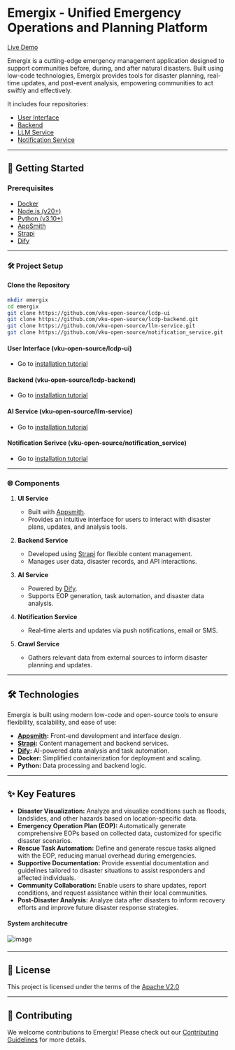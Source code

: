 # Emergix - Unified Emergency Operations and Planning Platform

[Live Demo](http://34.67.28.143/app/olp-oss-application/dashboard-674b5eaa29bd2146155b36c8?branch=master)

Emergix is a cutting-edge emergency management application designed to support communities before, during, and after natural disasters. Built using low-code technologies, Emergix provides tools for disaster planning, real-time updates, and post-event analysis, empowering communities to act swiftly and effectively.

It includes four repositories:

- [User Interface](https://github.com/vku-open-source/lcdp-ui)
- [Backend](https://github.com/vku-open-source/lcdp-backend)
- [LLM Service](https://github.com/vku-open-source/llm-service)
- [Notification Service](https://github.com/vku-open-source/notification_service)

---

## 🚀 Getting Started

### Prerequisites

- [Docker](https://docs.docker.com/get-docker/)
- [Node.js (v20+)](https://nodejs.org/)
- [Python (v3.10+)](https://www.python.org/downloads/)
- [AppSmith](https://www.appsmith.com/)
- [Strapi](https://strapi.io/)
- [Dify](https://dify.ai/)

---

### 🛠️ Project Setup

#### Clone the Repository

```bash
mkdir emergix
cd emergix
git clone https://github.com/vku-open-source/lcdp-ui
git clone https://github.com/vku-open-source/lcdp-backend.git
git clone https://github.com/vku-open-source/llm-service.git
git clone https://github.com/vku-open-source/notification_service.git
```

#### User Interface (vku-open-source/lcdp-ui)

- Go to [installation tutorial](https://github.com/vku-open-source/lcdp-ui#installation)

#### Backend (vku-open-source/lcdp-backend)

- Go to [installation tutorial](https://github.com/vku-open-source/lcdp-backend?tab=readme-ov-file#ii-installation-and-running-applications)

#### AI Service (vku-open-source/llm-service)

- Go to [installation tutorial](https://github.com/vku-open-source/llm-service?tab=readme-ov-file#launch-app)

#### Notification Serivce (vku-open-source/notification_service)

- Go to [installation tutorial](https://github.com/vku-open-source/notification_service#installation)

<!-- #### Set Up the Environment

Each module (UI, backend, AI service, etc.) has its own `.env` file for configuration. Refer to the `.env.example` files provided in each repository and adjust them as needed.   -->

---

### 🌐 Components

1. **UI Service**

   - Built with [Appsmith](https://www.appsmith.com/).
   - Provides an intuitive interface for users to interact with disaster plans, updates, and analysis tools.

2. **Backend Service**

   - Developed using [Strapi](https://strapi.io/) for flexible content management.
   - Manages user data, disaster records, and API interactions.

3. **AI Service**

   - Powered by [Dify](https://dify.ai/).
   - Supports EOP generation, task automation, and disaster data analysis.

4. **Notification Service**

   - Real-time alerts and updates via push notifications, email or SMS.

5. **Crawl Service**
   - Gathers relevant data from external sources to inform disaster planning and updates.

---

## 🛠️ Technologies

Emergix is built using modern low-code and open-source tools to ensure flexibility, scalability, and ease of use:

- **[Appsmith](https://www.appsmith.com/):** Front-end development and interface design.
- **[Strapi](https://strapi.io/):** Content management and backend services.
- **[Dify](https://dify.ai/):** AI-powered data analysis and task automation.
- **Docker:** Simplified containerization for deployment and scaling.
- **Python:** Data processing and backend logic.

---

## ✨ Key Features

- **Disaster Visualization:** Analyze and visualize conditions such as floods, landslides, and other hazards based on location-specific data.
- **Emergency Operation Plan (EOP):** Automatically generate comprehensive EOPs based on collected data, customized for specific disaster scenarios.
- **Rescue Task Automation:** Define and generate rescue tasks aligned with the EOP, reducing manual overhead during emergencies.
- **Supportive Documentation:** Provide essential documentation and guidelines tailored to disaster situations to assist responders and affected individuals.
- **Community Collaboration:** Enable users to share updates, report conditions, and request assistance within their local communities.
- **Post-Disaster Analysis:** Analyze data after disasters to inform recovery efforts and improve future disaster response strategies.

#### System architecutre

![image](https://github.com/user-attachments/assets/89c43480-73a3-4a55-a9d9-8d911b019109)

####

<!-- ---

## 🐳 Deployment

All services can be deployed using Docker Compose.

### Run Services Locally

\`\`\`bash
docker compose up -d --build
\`\`\`

### Stopping Services

\`\`\`bash
docker compose down
\`\`\`
 -->

---

## 📜 License

This project is licensed under the terms of the [Apache V2.0](LICENSE)

---

## 🤝 Contributing

We welcome contributions to Emergix! Please check out our [Contributing Guidelines](CONTRIBUTING.md) for more details.
